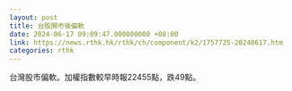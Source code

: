 ```yaml
---
layout: post
title: 台股開市後偏軟
date: 2024-06-17 09:09:47.000000000 +08:00
link: https://news.rthk.hk/rthk/ch/component/k2/1757725-20240617.htm
categories: rthk
---
```


台灣股市偏軟。加權指數較早時報22455點，跌49點。
